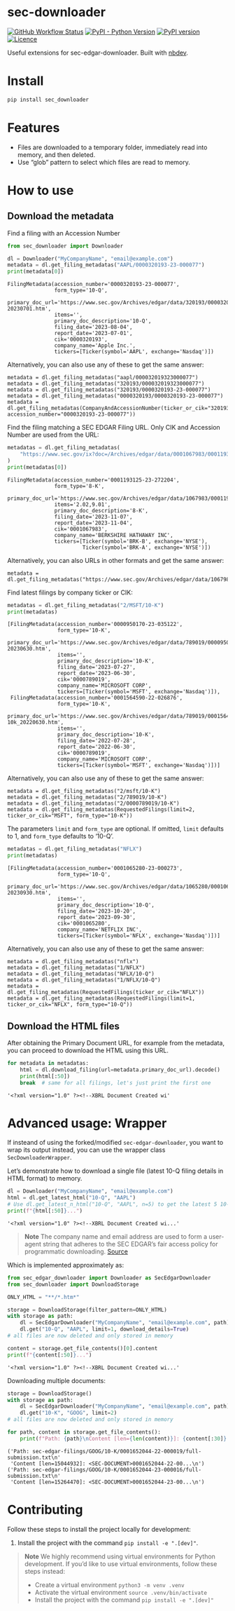 # sec-downloader

<!-- WARNING: THIS FILE WAS AUTOGENERATED! DO NOT EDIT! -->

<a href="https://github.com/elijas/sec-downloader/actions/workflows/test.yaml"><img alt="GitHub Workflow Status" src="https://img.shields.io/github/actions/workflow/status/elijas/sec-downloader/test.yaml?label=build"></a>
<a href="https://pypi.org/project/sec-downloader/"><img alt="PyPI - Python Version" src="https://img.shields.io/pypi/pyversions/sec-downloader"></a>
<a href="https://badge.fury.io/py/sec-downloader"><img src="https://badge.fury.io/py/sec-downloader.svg" alt="PyPI version" /></a>
<a href="LICENSE"><img src="https://img.shields.io/github/license/elijas/sec-downloader.svg" alt="Licence"></a>

Useful extensions for sec-edgar-downloader. Built with
[nbdev](https://nbdev.fast.ai/).

# Install

``` sh
pip install sec_downloader
```

# Features

- Files are downloaded to a temporary folder, immediately read into
  memory, and then deleted.
- Use “glob” pattern to select which files are read to memory.

# How to use

## Download the metadata

Find a filing with an Accession Number

``` python
from sec_downloader import Downloader

dl = Downloader("MyCompanyName", "email@example.com")
metadata = dl.get_filing_metadatas("AAPL/0000320193-23-000077")
print(metadata[0])
```

    FilingMetadata(accession_number='0000320193-23-000077',
                   form_type='10-Q',
                   primary_doc_url='https://www.sec.gov/Archives/edgar/data/320193/000032019323000077/aapl-20230701.htm',
                   items='',
                   primary_doc_description='10-Q',
                   filing_date='2023-08-04',
                   report_date='2023-07-01',
                   cik='0000320193',
                   company_name='Apple Inc.',
                   tickers=[Ticker(symbol='AAPL', exchange='Nasdaq')])

Alternatively, you can also use any of these to get the same answer:

    metadata = dl.get_filing_metadatas("aapl/000032019323000077")
    metadata = dl.get_filing_metadatas("320193/000032019323000077")
    metadata = dl.get_filing_metadatas("320193/0000320193-23-000077")
    metadata = dl.get_filing_metadatas("0000320193/0000320193-23-000077")
    metadata = dl.get_filing_metadatas(CompanyAndAccessionNumber(ticker_or_cik="320193", accession_number="0000320193-23-000077"))

Find the filing matching a SEC EDGAR Filing URL. Only CIK and Accession
Number are used from the URL:

``` python
metadatas = dl.get_filing_metadatas(
    "https://www.sec.gov/ix?doc=/Archives/edgar/data/0001067983/000119312523272204/d564412d8k.htm"
)
print(metadatas[0])
```

    FilingMetadata(accession_number='0001193125-23-272204',
                   form_type='8-K',
                   primary_doc_url='https://www.sec.gov/Archives/edgar/data/1067983/000119312523272204/d564412d8k.htm',
                   items='2.02,9.01',
                   primary_doc_description='8-K',
                   filing_date='2023-11-07',
                   report_date='2023-11-04',
                   cik='0001067983',
                   company_name='BERKSHIRE HATHAWAY INC',
                   tickers=[Ticker(symbol='BRK-B', exchange='NYSE'),
                            Ticker(symbol='BRK-A', exchange='NYSE')])

Alternatively, you can also URLs in other formats and get the same
answer:

    metadata = dl.get_filing_metadatas("https://www.sec.gov/Archives/edgar/data/1067983/000119312523272204/d564412d8k.htm")

Find latest filings by company ticker or CIK:

``` python
metadatas = dl.get_filing_metadatas("2/MSFT/10-K")
print(metadatas)
```

    [FilingMetadata(accession_number='0000950170-23-035122',
                    form_type='10-K',
                    primary_doc_url='https://www.sec.gov/Archives/edgar/data/789019/000095017023035122/msft-20230630.htm',
                    items='',
                    primary_doc_description='10-K',
                    filing_date='2023-07-27',
                    report_date='2023-06-30',
                    cik='0000789019',
                    company_name='MICROSOFT CORP',
                    tickers=[Ticker(symbol='MSFT', exchange='Nasdaq')]),
     FilingMetadata(accession_number='0001564590-22-026876',
                    form_type='10-K',
                    primary_doc_url='https://www.sec.gov/Archives/edgar/data/789019/000156459022026876/msft-10k_20220630.htm',
                    items='',
                    primary_doc_description='10-K',
                    filing_date='2022-07-28',
                    report_date='2022-06-30',
                    cik='0000789019',
                    company_name='MICROSOFT CORP',
                    tickers=[Ticker(symbol='MSFT', exchange='Nasdaq')])]

Alternatively, you can also use any of these to get the same answer:

    metadata = dl.get_filing_metadatas("2/msft/10-K")
    metadata = dl.get_filing_metadatas("2/789019/10-K")
    metadata = dl.get_filing_metadatas("2/0000789019/10-K")
    metadata = dl.get_filing_metadatas(RequestedFilings(limit=2, ticker_or_cik="MSFT", form_type="10-K"))

The parameters `limit` and `form_type` are optional. If omitted, `limit`
defaults to 1, and `form_type` defaults to ‘10-Q’.

``` python
metadatas = dl.get_filing_metadatas("NFLX")
print(metadatas)
```

    [FilingMetadata(accession_number='0001065280-23-000273',
                    form_type='10-Q',
                    primary_doc_url='https://www.sec.gov/Archives/edgar/data/1065280/000106528023000273/nflx-20230930.htm',
                    items='',
                    primary_doc_description='10-Q',
                    filing_date='2023-10-20',
                    report_date='2023-09-30',
                    cik='0001065280',
                    company_name='NETFLIX INC',
                    tickers=[Ticker(symbol='NFLX', exchange='Nasdaq')])]

Alternatively, you can also use any of these to get the same answer:

    metadata = dl.get_filing_metadatas("nflx")
    metadata = dl.get_filing_metadatas("1/NFLX")
    metadata = dl.get_filing_metadatas("NFLX/10-Q")
    metadata = dl.get_filing_metadatas("1/NFLX/10-Q")
    metadata = dl.get_filing_metadatas(RequestedFilings(ticker_or_cik="NFLX"))
    metadata = dl.get_filing_metadatas(RequestedFilings(limit=1, ticker_or_cik="NFLX", form_type="10-Q"))

## Download the HTML files

After obtaining the Primary Document URL, for example from the metadata,
you can proceed to download the HTML using this URL.

``` python
for metadata in metadatas:
    html = dl.download_filing(url=metadata.primary_doc_url).decode()
    print(html[:50])
    break  # same for all filings, let's just print the first one
```

    '<?xml version="1.0" ?><!--XBRL Document Created wi'

# Advanced usage: Wrapper

If insteand of using the forked/modified `sec-edgar-downloader`, you
want to wrap its output instead, you can use the wrapper class
`SecDownloaderWrapper`.

Let’s demonstrate how to download a single file (latest 10-Q filing
details in HTML format) to memory.

``` python
dl = Downloader("MyCompanyName", "email@example.com")
html = dl.get_latest_html("10-Q", "AAPL")
# Use dl.get_latest_n_html("10-Q", "AAPL", n=5) to get the latest 5 10-Qs
print(f"{html[:50]}...")
```

    '<?xml version="1.0" ?><!--XBRL Document Created wi...'

> **Note** The company name and email address are used to form a
> user-agent string that adheres to the SEC EDGAR’s fair access policy
> for programmatic downloading.
> [Source](https://www.sec.gov/os/webmaster-faq#code-support)

Which is implemented approximately as:

``` python
from sec_edgar_downloader import Downloader as SecEdgarDownloader
from sec_downloader import DownloadStorage

ONLY_HTML = "**/*.htm*"

storage = DownloadStorage(filter_pattern=ONLY_HTML)
with storage as path:
    dl = SecEdgarDownloader("MyCompanyName", "email@example.com", path)
    dl.get("10-Q", "AAPL", limit=1, download_details=True)
# all files are now deleted and only stored in memory

content = storage.get_file_contents()[0].content
print(f"{content[:50]}...")
```

    '<?xml version="1.0" ?><!--XBRL Document Created wi...'

Downloading multiple documents:

``` python
storage = DownloadStorage()
with storage as path:
    dl = SecEdgarDownloader("MyCompanyName", "email@example.com", path)
    dl.get("10-K", "GOOG", limit=2)
# all files are now deleted and only stored in memory

for path, content in storage.get_file_contents():
    print(f"Path: {path}\nContent [len={len(content)}]: {content[:30]}...\n")
```

    ('Path: sec-edgar-filings/GOOG/10-K/0001652044-22-000019/full-submission.txt\n'
     'Content [len=15044932]: <SEC-DOCUMENT>0001652044-22-00...\n')
    ('Path: sec-edgar-filings/GOOG/10-K/0001652044-23-000016/full-submission.txt\n'
     'Content [len=15264470]: <SEC-DOCUMENT>0001652044-23-00...\n')

# Contributing

Follow these steps to install the project locally for development:

1.  Install the project with the command `pip install -e ".[dev]"`.

> **Note** We highly recommend using virtual environments for Python
> development. If you’d like to use virtual environments, follow these
> steps instead:
>
> - Create a virtual environment `python3 -m venv .venv`
> - Activate the virtual environment `source .venv/bin/activate`
> - Install the project with the command `pip install -e ".[dev]"`
